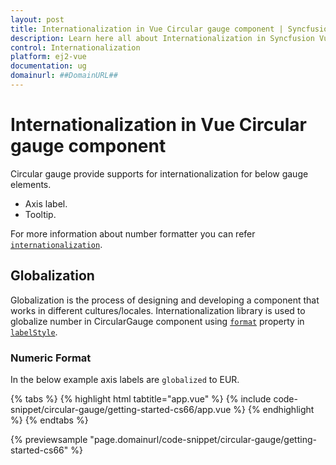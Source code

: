 ```yaml
---
layout: post
title: Internationalization in Vue Circular gauge component | Syncfusion
description: Learn here all about Internationalization in Syncfusion Vue Circular gauge component of Syncfusion Essential JS 2 and more.
control: Internationalization 
platform: ej2-vue
documentation: ug
domainurl: ##DomainURL##
---
```


# Internationalization in Vue Circular gauge component

Circular gauge provide supports for internationalization for below gauge elements.

* Axis label.
* Tooltip.

For more information about number formatter you can refer [`internationalization`](https://ej2.syncfusion.com/documentation/common/internationalization/).

<!-- markdownlint-disable MD036 -->

## Globalization

Globalization is the process of designing and developing a component that works in different cultures/locales.
Internationalization library is used to globalize number in CircularGauge component
using [`format`](https://ej2.syncfusion.com/vue/documentation/api/circular-gauge/label/#format-string) property in [`labelStyle`](https://ej2.syncfusion.com/vue/documentation/api/circular-gauge/label/).

<!-- markdownlint-disable MD036 -->

### Numeric Format

In the below example axis labels are `globalized` to EUR.

{% tabs %}
{% highlight html tabtitle="app.vue" %}
{% include code-snippet/circular-gauge/getting-started-cs66/app.vue %}
{% endhighlight %}
{% endtabs %}
        
{% previewsample "page.domainurl/code-snippet/circular-gauge/getting-started-cs66" %}